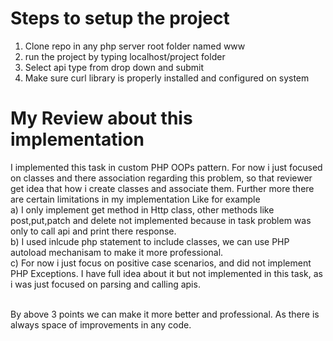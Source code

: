 <h1>Steps to setup the project</h1>

1) Clone repo in any php server root folder named www
2) run the project by typing localhost/project folder
3) Select api type from drop down and submit
4) Make sure curl library is properly installed and configured on system

<h1>My Review about this implementation</h1>

I implemented this task in custom PHP OOPs pattern. For now i just focused on classes and there association regarding this problem, so that reviewer get idea that how i create classes and associate them. Further more there are certain limitations in my implementation Like for example<br/>
a) I only implement get method in Http class, other methods like post,put,patch and delete not implemented because in task problem was only to call api and print there response.<br/>
b) I used inlcude php statement to include classes, we can use PHP autoload mechanisam to make it more professional.<br/>
c) For now i just focus on positive case scenarios, and did not implement PHP Exceptions. I have full idea about it but not implemented in this task, as i was just focused on parsing and calling apis.<br/><br/>

By above 3 points we can make it more better and professional. As there is always space of improvements in any code.
